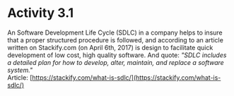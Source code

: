 # Activity 3.1

An Software Development Life Cycle \(SDLC\) in a company helps to insure that a proper structured procedure is followed, and according to an article written on Stackify.com \(on April 6th, 2017\) is design to facilitate quick development of low cost, high quality software. And quote: _"SDLC includes a detailed plan for how to develop, alter, maintain, and replace a software system."_  
Article: [https://stackify.com/what-is-sdlc/](https://stackify.com/what-is-sdlc/)

